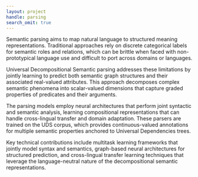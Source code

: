 ```yaml
---
layout: project
handle: parsing
search_omit: true
---
```


Semantic parsing aims to map natural language to structured meaning representations. Traditional approaches rely on discrete categorical labels for semantic roles and relations, which can be brittle when faced with non-prototypical language use and difficult to port across domains or languages.

Universal Decompositional Semantic parsing addresses these limitations by jointly learning to predict both semantic graph structures and their associated real-valued attributes. This approach decomposes complex semantic phenomena into scalar-valued dimensions that capture graded properties of predicates and their arguments.

The parsing models employ neural architectures that perform joint syntactic and semantic analysis, learning compositional representations that can handle cross-lingual transfer and domain adaptation. These parsers are trained on the UDS corpus, which provides continuous-valued annotations for multiple semantic properties anchored to Universal Dependencies trees.

Key technical contributions include multitask learning frameworks that jointly model syntax and semantics, graph-based neural architectures for structured prediction, and cross-lingual transfer learning techniques that leverage the language-neutral nature of the decompositional semantic representations. 
